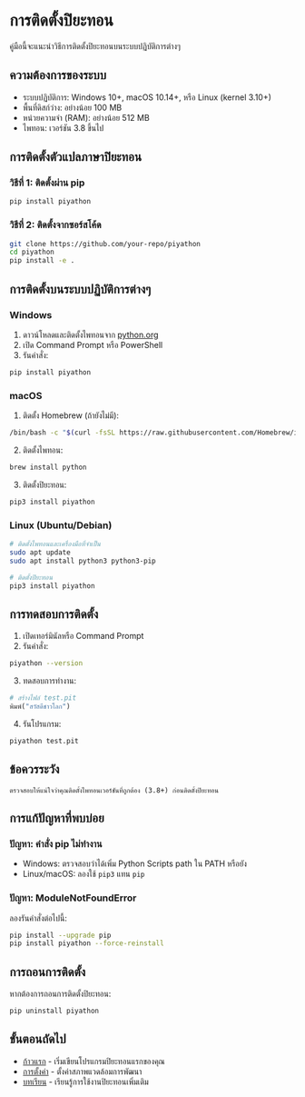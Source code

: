 # การติดตั้งปิยะทอน

คู่มือนี้จะแนะนำวิธีการติดตั้งปิยะทอนบนระบบปฏิบัติการต่างๆ

## ความต้องการของระบบ

- ระบบปฏิบัติการ: Windows 10+, macOS 10.14+, หรือ Linux (kernel 3.10+)
- พื้นที่ดิสก์ว่าง: อย่างน้อย 100 MB
- หน่วยความจำ (RAM): อย่างน้อย 512 MB
- ไพทอน: เวอร์ชัน 3.8 ขึ้นไป

## การติดตั้งตัวแปลภาษาปิยะทอน

### วิธีที่ 1: ติดตั้งผ่าน pip

```bash
pip install piyathon
```

### วิธีที่ 2: ติดตั้งจากซอร์สโค้ด

```bash
git clone https://github.com/your-repo/piyathon
cd piyathon
pip install -e .
```

## การติดตั้งบนระบบปฏิบัติการต่างๆ

### Windows

1. ดาวน์โหลดและติดตั้งไพทอนจาก [python.org](https://python.org)
2. เปิด Command Prompt หรือ PowerShell
3. รันคำสั่ง:

```bash
pip install piyathon
```

### macOS

1. ติดตั้ง Homebrew (ถ้ายังไม่มี):

```bash
/bin/bash -c "$(curl -fsSL https://raw.githubusercontent.com/Homebrew/install/HEAD/install.sh)"
```

2. ติดตั้งไพทอน:

```bash
brew install python
```

3. ติดตั้งปิยะทอน:

```bash
pip3 install piyathon
```

### Linux (Ubuntu/Debian)

```bash
# ติดตั้งไพทอนและเครื่องมือที่จำเป็น
sudo apt update
sudo apt install python3 python3-pip

# ติดตั้งปิยะทอน
pip3 install piyathon
```

## การทดสอบการติดตั้ง

1. เปิดเทอร์มินัลหรือ Command Prompt
2. รันคำสั่ง:

```bash
piyathon --version
```

3. ทดสอบการทำงาน:

```python
# สร้างไฟล์ test.pit
พิมพ์("สวัสดีชาวโลก")
```

4. รันโปรแกรม:

```bash
piyathon test.pit
```

## ข้อควรระวัง

```{warning}
ตรวจสอบให้แน่ใจว่าคุณติดตั้งไพทอนเวอร์ชันที่ถูกต้อง (3.8+) ก่อนติดตั้งปิยะทอน
```

## การแก้ปัญหาที่พบบ่อย

### ปัญหา: คำสั่ง pip ไม่ทำงาน

- Windows: ตรวจสอบว่าได้เพิ่ม Python Scripts path ใน PATH หรือยัง
- Linux/macOS: ลองใช้ `pip3` แทน `pip`

### ปัญหา: ModuleNotFoundError

ลองรันคำสั่งต่อไปนี้:

```bash
pip install --upgrade pip
pip install piyathon --force-reinstall
```

## การถอนการติดตั้ง

หากต้องการถอนการติดตั้งปิยะทอน:

```bash
pip uninstall piyathon
```

## ขั้นตอนถัดไป

- [ก้าวแรก](first_steps.md) - เริ่มเขียนโปรแกรมปิยะทอนแรกของคุณ
- [การตั้งค่า](configuration.md) - ตั้งค่าสภาพแวดล้อมการพัฒนา
- [บทเรียน](../tutorial/basics.md) - เรียนรู้การใช้งานปิยะทอนเพิ่มเติม
